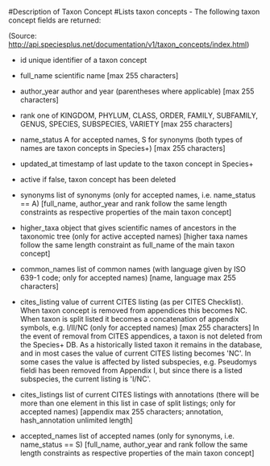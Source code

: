 #Description of Taxon Concept
#Lists taxon concepts - The following taxon concept fields are returned:

(Source: http://api.speciesplus.net/documentation/v1/taxon_concepts/index.html)

- id
unique identifier of a taxon concept

- full_name
scientific name [max 255 characters]

- author_year
author and year (parentheses where applicable) [max 255 characters]

- rank
one of KINGDOM, PHYLUM, CLASS, ORDER, FAMILY, SUBFAMILY, GENUS, SPECIES, SUBSPECIES, VARIETY [max 255 characters]

- name_status
A for accepted names, S for synonyms (both types of names are taxon concepts in Species+) [max 255 characters]

- updated_at
timestamp of last update to the taxon concept in Species+

- active
if false, taxon concept has been deleted

- synonyms
list of synonyms (only for accepted names, i.e. name_status == A) [full_name, author_year and rank follow the same length constraints as respective properties of the main taxon concept]

- higher_taxa
object that gives scientific names of ancestors in the taxonomic tree (only for active accepted names) [higher taxa names follow the same length constraint as full_name of the main taxon concept]

- common_names
list of common names (with language given by ISO 639-1 code; only for accepted names) [name, language max 255 characters]

- cites_listing
value of current CITES listing (as per CITES Checklist). When taxon concept is removed from appendices this becomes NC. When taxon is split listed it becomes a concatenation of appendix symbols, e.g. I/II/NC (only for accepted names) [max 255 characters]
In the event of removal from CITES appendices, a taxon is not deleted from the Species+ DB. As a historically listed taxon it remains in the database, and in most cases the value of current CITES listing becomes 'NC'. In some cases the value is affected by listed subspecies, e.g. Pseudomys fieldi has been removed from Appendix I, but since there is a listed subspecies, the current listing is 'I/NC'.

- cites_listings
list of current CITES listings with annotations (there will be more than one element in this list in case of split listings; only for accepted names) [appendix max 255 characters; annotation, hash_annotation unlimited length]

- accepted_names
list of accepted names (only for synonyms, i.e. name_status == S) [full_name, author_year and rank follow the same length constraints as respective properties of the main taxon concept]